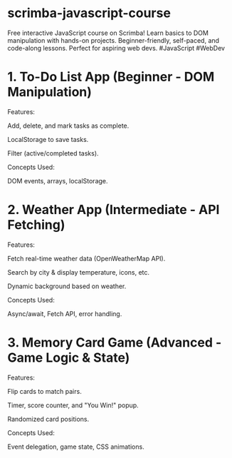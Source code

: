 # scrimba-javascript-course
Free interactive JavaScript course on Scrimba! Learn basics to DOM manipulation with hands-on projects. Beginner-friendly, self-paced, and code-along lessons. Perfect for aspiring web devs. #JavaScript #WebDev

# 1. To-Do List App (Beginner - DOM Manipulation)
Features:

Add, delete, and mark tasks as complete.

LocalStorage to save tasks.

Filter (active/completed tasks).

Concepts Used:

DOM events, arrays, localStorage.

# 2. Weather App (Intermediate - API Fetching)
Features:

Fetch real-time weather data (OpenWeatherMap API).

Search by city & display temperature, icons, etc.

Dynamic background based on weather.

Concepts Used:

Async/await, Fetch API, error handling.

# 3. Memory Card Game (Advanced - Game Logic & State)
Features:

Flip cards to match pairs.

Timer, score counter, and "You Win!" popup.

Randomized card positions.

Concepts Used:

Event delegation, game state, CSS animations.
